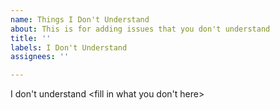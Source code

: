 ```yaml
---
name: Things I Don't Understand
about: This is for adding issues that you don't understand
title: ''
labels: I Don't Understand
assignees: ''

---
```


I don't understand <fill in what you don't here>